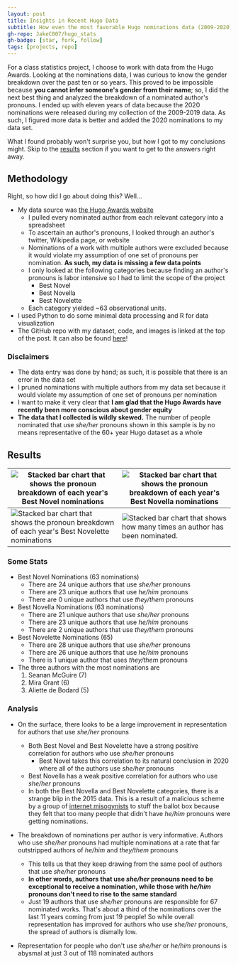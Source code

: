 ```yaml
---
layout: post
title: Insights in Recent Hugo Data
subtitle: How even the most favorable Hugo nominations data (2009-2020) shows discrimination against authors that don't use he/him pronouns
gh-repo: JakeC007/hugo_stats
gh-badge: [star, fork, follow]
tags: [projects, repo]
---
```




For a class statistics project, I choose to work with data from the Hugo Awards. Looking at the nominations data, I was curious to know the gender breakdown over the past ten or so years. This proved to be impossible because **you cannot infer someone's gender from their name**; so, I did the next best thing and analyzed the breakdown of a nominated author's pronouns. I ended up with eleven years of data because the 2020 nominations were released during my collection of the 2009-2019 data. As such, I figured more data is better and added the 2020 nominations to my data set. 

What I found probably won't surprise you, but how I got to my conclusions might. Skip to the [results](#results) section if you want to get to the answers right away. 



## Methodology

Right, so how did I go about doing this? Well...

- My data source was [the Hugo Awards website](http://www.thehugoawards.org/hugo-history/)
  - I pulled every nominated author from each relevant category into a spreadsheet 
  - To ascertain an author's pronouns, I looked through an author's twitter, Wikipedia page, or website
  - Nominations of a work with multiple authors were excluded because it would violate my assumption of one set of pronouns per nomination. **As such, my data is missing a few data points**
  - I only looked at the following categories because finding an author's pronouns is labor intensive so I had to limit the scope of the project 
    - Best Novel
    - Best Novella
    - Best Novelette
  - Each category yielded ~63 observational units.
- I used Python to do some minimal data processing and R for data visualization
- The GitHub repo with my dataset, code, and images is linked at the top of the post. It can also be found [here](https://github.com/JakeC007/hugo_stats)!



### Disclaimers
- The data entry was done by hand; as such, it is possible that there is an error in the data set
- I pruned nominations with multiple authors from my data set because it would violate my assumption of one set of pronouns per nomination
- I want to make it very clear that **I am glad that the Hugo Awards have recently been more conscious about gender equity**
- **The data that I collected is wildly skewed.** The number of people nominated that use *she/her* pronouns shown in this sample is by no means representative of the 60+ year Hugo dataset as a whole 



## Results 

| ![Stacked bar chart that shows the pronoun breakdown of each year's Best Novel nominations](https://github.com/JakeC007/hugo_stats/blob/master/imgs/Best_Novel_BarChart.png?raw=true) | ![Stacked bar chart that shows the pronoun breakdown of each year's Best Novella nominations](https://github.com/JakeC007/hugo_stats/blob/master/imgs/Best_Novella_BarChart.png?raw=true)|
|---|---|
| ![Stacked bar chart that shows the pronoun breakdown of each year's Best Novelette nominations](https://github.com/JakeC007/hugo_stats/blob/master/imgs/Best_Novelette_BarChart.png?raw=true)  | ![Stacked bar chart that shows how many times an author has been nominated.](https://github.com/JakeC007/hugo_stats/blob/master/imgs/Nominations_by_author.png?raw=true)|



### Some Stats

- Best Novel Nominations (63 nominations)
    - There are 24 unique authors that use *she/her* pronouns
    - There are 23 unique authors that use *he/him* pronouns
    - There are 0 unique authors that use *they/them* pronouns
- Best Novella Nominations (63 nominations)
    - There are 21 unique authors that use *she/her* pronouns
    - There are 23 unique authors that use *he/him* pronouns
    - There are 2 unique authors that use *they/them* pronouns
- Best Novelette Nominations (65)
    - There are 28 unique authors that use *she/her* pronouns
    - There are 26 unique authors that use *he/him* pronouns
    - There is 1 unique author that uses *they/them* pronouns
- The three authors with the most nominations are
    1. Seanan McGuire (7)
    2. Mira Grant (6)
    3. Aliette de Bodard (5)



### Analysis 

* On the surface, there looks to be a large improvement in representation for authors that use *she/her* pronouns 
  * Both Best Novel and Best Novelette have a strong positive correlation for authors who use *she/her* pronouns
    * Best Novel takes this correlation to its natural conclusion in 2020 where all of the authors use *she/her* pronouns 
  * Best Novella has a weak positive correlation for authors who use *she/her* pronouns
  * In both the Best Novella and Best Novelette categories, there is a strange blip in the 2015 data. This is a result of a malicious scheme by a group of [internet misogynists](https://en.wikipedia.org/wiki/Sad_Puppies) to stuff the ballot box because they felt that too many people that didn't have *he/him* pronouns were getting nominations. 

* The breakdown of nominations per author is very informative. Authors who use *she/her* pronouns had multiple nominations at a rate that far outstripped authors of *he/him* and *they/them* pronouns
  * This tells us that they keep drawing from the same pool of authors that use *she/her* pronouns 
  * **In other words, authors that use *she/her* pronouns need to be exceptional to receive a nomination, while those with *he/him* pronouns don't need to rise to the same standard** 
  * Just 19 authors that use *she/her* pronouns are responsible for 67 nominated works. That's about a third of the nominations over the last 11 years coming from just 19 people! So while overall representation has improved for authors who use *she/her* pronouns, the spread of authors is dismally low.
- Representation for people who don't use *she/her* or *he/him* pronouns is abysmal at just 3 out of 118 nominated authors
